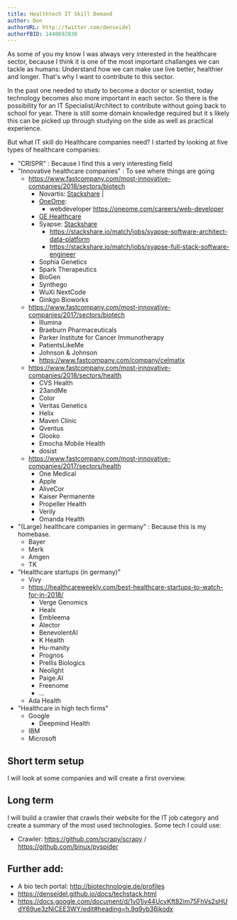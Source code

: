 ```yaml
---
title: Healthtech IT Skill Demand
author: Den
authorURL: http://twitter.com/denseidel
authorFBID: 1440692838
---
```


As some of you my know I was always very interested in the healthcare sector, because I think it is one of the most important challanges we can tackle as humans: Understand how we can make use live better, healthier and longer. That's why I want to contribute to this sector. 

In the past one needed to study to become a doctor or scientist, today technology becomes also more important in each sector. So there is the possibility for an IT Specialist/Architect to contribute without going back to school for year. There is still some domain knowledge required but it s likely this can be picked up through studying on the side as well as practical experience. 

But what IT skill do Healthcare companies need? I started by looking at five types of healthcare companies: 

* "CRISPR" : Because I find this a very interesting field
* "Innovative healthcare companies" : To see where things are going
  * https://www.fastcompany.com/most-innovative-companies/2018/sectors/biotech
    * Novartis: [Stackshare](https://stackshare.io/novartis/novartis) |
    * [OneOme](https://oneome.com/careers):
      * webdeveloper https://oneome.com/careers/web-developer
    * [GE Healthcare](https://www.ge.com/de/karriere/jobsearch?keyword=&country=Germany&state=TG_SEARCH_ALL&func=Digital%2BTechnology&business=GE%2BHealthcare&business_segment=TG_SEARCH_ALL&experience_level=TG_SEARCH_ALL)
    * Syapse: [Stackshare](https://stackshare.io/syapse/syapse)
      * https://stackshare.io/match/jobs/syapse-software-architect-data-platform
      * https://stackshare.io/match/jobs/syapse-full-stack-software-engineer
    * Sophia Genetics
    * Spark Therapeutics
    * BioGen
    * Synthego
    * WuXi NextCode
    * Ginkgo Bioworks
  * https://www.fastcompany.com/most-innovative-companies/2017/sectors/biotech
    * Illumina
    * Braeburn Pharmaceuticals
    * Parker Institute for Cancer Immunotherapy
    * PatientsLikeMe
    * Johnson & Johnson
    * https://www.fastcompany.com/company/celmatix
  * https://www.fastcompany.com/most-innovative-companies/2018/sectors/health
    * CVS Health
    * 23andMe
    * Color
    * Veritas Genetics
    * Helix
    * Maven Clinic
    * Qventus
    * Glooko
    * Emocha Mobile Health
    * dosist 
  * https://www.fastcompany.com/most-innovative-companies/2017/sectors/health
    * One Medical
    * Apple
    * AliveCor
    * Kaiser Permanente
    * Propeller Health
    * Verily
    * Omanda Health
* "(Large) healthcare companies in germany" : Because this is my homebase. 
  * Bayer
  * Merk
  * Amgen
  * TK
* "Healthcare startups (in germany)"
  * Vivy
  * https://healthcareweekly.com/best-healthcare-startups-to-watch-for-in-2018/
    * Verge Genomics
    * Healx
    * Embleema
    * Alector
    * BenevolentAI
    * K Health
    * Hu-manity
    * Prognos
    * Prellis Biologics
    * Neolight
    * Paige.AI
    * Freenome
    * ...
  * Ada Health 
* "Healthcare in high tech firms"
  * Google
    * Deepmind Health
  * IBM 
  * Microsoft


## Short term setup
I will look at some companies and will create a first overview. 


## Long term 
I will build a crawler that crawls their website for the IT job category and create a summary of the most used technologies.
Some tech I could use: 
  - Crawler: https://github.com/scrapy/scrapy / https://github.com/binux/pyspider


## Further add: 
* A bio tech portal: http://biotechnologie.de/profiles
* https://denseidel.github.io/docs/techstack.html
* https://docs.google.com/document/d/1v01jv44UcyKft82im75FhVs2sHUdY69ue3zNiCEE3WY/edit#heading=h.9q9yb36jkodx

